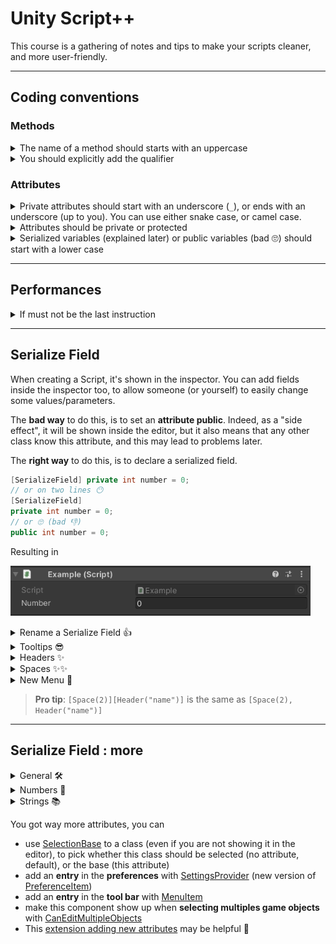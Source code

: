# Unity Script++

This course is a gathering of notes and tips to make your scripts cleaner, and more user-friendly.

<hr class="sl">

## Coding conventions

### Methods

<details class="details-s">
<summary>The name of a method should starts with an uppercase</summary>

```diff
- private void myMethod() {}
+ private void MyMethod() {}
```
</details>

<details class="details-s">
<summary>You should explicitly add the qualifier</summary>

```diff
- void MyMethod() {}
+ private void MyMethod() {}
```
</details>

### Attributes

<details class="details-s">
<summary>Private attributes should start with an underscore (<code>_</code>), or ends with an underscore (up to you). You can use either snake case, or camel case.</summary>

```diff
- private int myAttribute;
+ private int _myAttribute;
```
</details>
<details class="details-s">
<summary>Attributes should be private or protected</summary>

```diff
- int myAttribute; // not private (implicit)
- public int myAttribute; // not public
+ protected int _myAttribute; // either explicit protected
+ private int _myAttribute; // or explicit private
```
</details>
<details class="details-s">
<summary>Serialized variables (explained later) or public variables (bad 🙄) should start with a lower case</summary>

```diff
- public int _myAttribute;
- [SerializeField] private int _myAttribute;
+ public int myAttribute;
+ [SerializeField] private int myAttribute;
```
</details>

<hr class="sr">

## Performances

<details class="details-s">
<summary>If must not be the last instruction</summary>

```diff
- private void MyMethod()
- {
- 	// some code here (optionnal)
- 	if (something) {
- 		// some code here
- 	}
- }
+ private void MyMethod()
+ {
+ 	// some code here (optionnal)
+ 	if (!something) return;
+ 	// some code here
+ }
```
</details>

<hr class="sl">

## Serialize Field

When creating a Script, it's shown in the inspector. You can add fields inside the inspector too, to allow someone (or yourself) to easily change some values/parameters.

The **bad way** to do this, is to set an **attribute public**. Indeed, as a "side effect", it will be shown inside the editor, but it also means that any other class know this attribute, and this may lead to problems later.

The **right way** to do this, is to declare a serialized field.

```cs
[SerializeField] private int number = 0;
// or on two lines 😶
[SerializeField]
private int number = 0;
// or 🙄 (bad 👎)
public int number = 0;
```

Resulting in

![Create field inspector unity](images/fields.png)

<details class="details-e">
<summary>Rename a Serialize Field 👍</summary>

```cs
[SerializeField]
[FormerlySerializedAs("oldName")] private int number = 0;
```
</details>

<details class="details-e">
<summary>Tooltips 😎</summary>

Maybe, the name of your attribute isn't providing enough information for the user to know what should be in this field. You should always add a **Tooltips**, shown when the user is hovering (=mouse stay over) the field.

```cs
[Tooltip("Some description blah blah blah")]
[SerializeField] private int number = 0;
```

![Unity Serialize Field - tooltip](images/tooltip.png) (mouse hovering "key")

> **Pro tip**: this is not an excuse to give bad names to your fields (as I did with "number" or "key").
</details>

<details class="details-e">
<summary>Headers ✨</summary>

You can make categories with Headers. This is a great way of sorting your serialize field, if you got a lot of them.

```cs
[Header("Some header")]
[SerializeField] private int a;
[SerializeField] private float b;
[SerializeField] private bool c;
```

![Unity Serialize Field - header](images/header.png)
</details>

<details class="details-e">
<summary>Spaces ✨✨</summary>

If headers aren't enough, you can add some spacing too.

```cs
[Header("Some header")]
[SerializeField] private int a;
[Space(2)]
[Header("Some header")]
[SerializeField] private int b;
```

![Unity Serialize Field - spacing](images/spacing.png)
</details>

<details class="details-e">
<summary>New Menu 🚀</summary>

When click on "adding component", you got a list of menus such as "Audio", ... You can add a new menu here 🚀!

```cs
// this is a path, you can subfolders (=nested menus) with /
[AddComponentMenu("CubeMaster/Movement")]
public class MovementManager : MonoBehaviour {}
```

![Unity Serialize Field - New Menu1](images/new_menu_1.png)
![Unity Serialize Field - New Menu2](images/new_menu_2.png)
</details>

> **Pro tip**: `[Space(2)][Header("name")]` is the same as `[Space(2), Header("name")]`

<hr class="sr">

## Serialize Field : more

<details class="details-e">
<summary>General 🛠</summary>
<br>
<table class="table table-striped table-bordered border-dark">
<tr><th>Code</th><th>Editor/Description</th></tr>

<tr><td>

```cs
[HideInInspector] public float hide;
```
</td><td><br>

No field "hide".
</td></tr>

<tr><td>

```cs
[RequireComponent(typeof(Collider))]
// [RequireComponent(typeof(Collider), typeof(Rigidbody))]
public class SomeClass : MonoBehaviour {}
```
</td><td><br>

You can't add this class as a component of a game object, if this class do not have a collider.
</td></tr>

<tr><td>

```cs
[DisallowMultipleComponent]
public class SomeClass : MonoBehaviour {}
```
</td><td><br>

You can't have more than one instance of this component per game object.
</td></tr>

<tr><td>

```cs
[HelpURL("https://memorize.be/games")]
public class SomeClass : MonoBehaviour {}
```
</td><td><br>

You can set the link opened when clicking on the "?" mark, next to the 3 dots to remove a component.
</td></tr>

<tr><td>

```cs
[ContextMenuItem("reset", "ResetIntWithMenuItem")] 
public int intWithMenuItem;
private void ResetIntWithMenuItem()
{
	intWithMenuItem = 12;
}
```
</td><td><br>

When using your left-click on a field, you can add fields in the context menu. If you want to add something for the class, check [ContextMenu](https://docs.unity3d.com/ScriptReference/ContextMenu.html).

![Attributes Unity - Context](attributes/context.png)
</td></tr>

<tr><td>

```cs
// using System; // for Serializable
[Serializable]
public class NestedClass // <=> struct
{
	public int nestedAttribute; 
}
[SerializeField] private NestedClass nestedClass;
```
</td><td><br>

You can make a dropdown nested inside your component, as other native components do. The class must be Serializable, then simply give the Serializable class as the type of the field.

![Attributes Unity - Nested](attributes/nested.png)
</td></tr>

<tr><td>

```cs
private enum Axis
{
	[InspectorName("X-axis")] X, 
	[InspectorName("Y-axis")] Y
}
[SerializeField] private Axis axis = Axis.X;
```
</td><td><br>

You can use this to rename the values of your enum in the inspector. It does not work for attributes 😭.

![Attributes Unity - InspectorName](attributes/InspectorName.png)

</td></tr>
</table>
</details>

<details class="details-e">
<summary>Numbers 🔢</summary>
<br>
<table class="table table-striped table-bordered border-dark">
<tr><th>Code</th><th>Editor/Description</th></tr>

<tr><td>

```cs
[Min(10)] public int speed = 15;
```
</td><td>

![Attributes Unity - min](attributes/min.png)

If the value is lower than min, then value = min.
</td></tr>

<tr><td>

```cs
[Range(0, 1)] public float volume;
```
</td><td><br>

![Attributes Unity - range](attributes/range.png)
</td></tr>

</table>
</details>

<details class="details-e">
<summary>Strings 📚</summary>
<br>
<table class="table table-striped table-bordered border-dark">
<tr><th>Code</th><th>Editor/Description</th></tr>

<tr><td>

```cs
[Multiline(2)] public string text = "";
```
</td><td><br>

![Attributes Unity - multiline](attributes/multiline.png)
</td></tr>

<tr><td>

```cs
// or [TextArea( minLines, maxLines )]
[TextArea] public string textarea = "";
```
</td><td><br>

![Attributes Unity - textarea](attributes/textarea.png)
</td></tr>

</table>
</details>

You got way more attributes, you can

* use [SelectionBase](https://docs.unity3d.com/ScriptReference/SelectionBaseAttribute.html) to a class (even if you are not showing it in the editor), to pick whether this class should be selected (no attribute, default), or the base (this attribute)
* add an **entry** in the **preferences** with [SettingsProvider](https://docs.unity3d.com/ScriptReference/SettingsProvider.html) (new version of [PreferenceItem](https://docs.unity3d.com/ScriptReference/PreferenceItem.html))
* add an **entry** in the **tool bar** with [MenuItem](https://docs.unity3d.com/ScriptReference/MenuItem.html)
* make this component show up when **selecting multiples game objects** with [CanEditMultipleObjects](https://docs.unity3d.com/ScriptReference/CanEditMultipleObjects.html)
* This [extension adding new attributes](https://github.com/gasgiant/Markup-Attributes) may be helpful 🚀